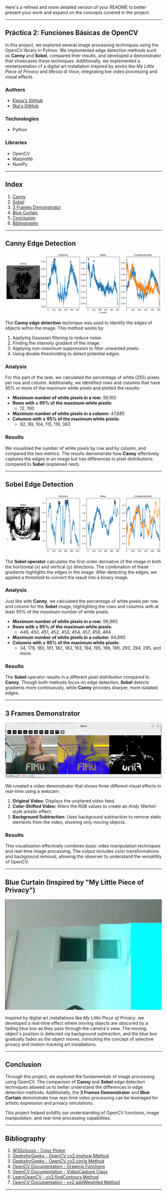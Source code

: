 Here's a refined and more detailed version of your README to better present your work and expand on the concepts covered in the project:

---

## **Práctica 2: Funciones Básicas de OpenCV**

In this project, we explored several image processing techniques using the OpenCV library in Python. We implemented edge detection methods such as **Canny** and **Sobel**, compared their results, and developed a demonstrator that showcases these techniques. Additionally, we implemented a reinterpretation of a digital art installation inspired by works like *My Little Piece of Privacy* and *Messa di Voce*, integrating live video processing and visual effects.

### **Authors**
- [Elena's GitHub](https://github.com/efm092000)
- [Ilka's GitHub](https://github.com/jeski73)

### **Technologies**
  - Python

### **Libraries**
  - OpenCV
  - Matplotlib
  - NumPy

---

## **Index**

1. [Canny](#canny)
2. [Sobel](#sobel)
3. [3 Frames Demonstrator](#3-frames-demonstrator)
4. [Blue Curtain](#blue-curtain)
5. [Conclusion](#conclusion)
6. [Bibliography](#bibliografía)

---

## **Canny Edge Detection** <a name="canny"></a>

![Canny Edge Detection](tarea1.png)

The **Canny edge detection** technique was used to identify the edges of objects within the image. This method works by:
1. Applying Gaussian filtering to reduce noise.
2. Finding the intensity gradient of the image.
3. Applying non-maximum suppression to filter unwanted pixels.
4. Using double thresholding to detect potential edges.

### **Analysis**

For this part of the task, we calculated the percentage of white (255) pixels per row and column. Additionally, we identified rows and columns that have 95% or more of the maximum white pixels and plotted the results:

- **Maximum number of white pixels in a row:** 56,100
- **Rows with ≥ 95% of the maximum white pixels:**
  - 12, 100
- **Maximum number of white pixels in a column:** 47,685
- **Columns with ≥ 95% of the maximum white pixels:**
  - 92, 99, 104, 115, 119, 383

### **Results**

We visualized the number of white pixels by row and by column, and compared the two metrics. The results demonstrate how **Canny** effectively captures the edges in an image but has differences in pixel distributions compared to **Sobel** (explained next).

---

## **Sobel Edge Detection** <a name="sobel"></a>

![Sobel Edge Detection](tarea2.png)

The **Sobel operator** calculates the first-order derivative of the image in both the horizontal (x) and vertical (y) directions. The combination of these gradients highlights the edges in the image. After detecting the edges, we applied a threshold to convert the result into a binary image.

### **Analysis**

Just like with **Canny**, we calculated the percentage of white pixels per row and column for the **Sobel** image, highlighting the rows and columns with at least 95% of the maximum number of white pixels.

- **Maximum number of white pixels in a row:** 99,960
- **Rows with ≥ 95% of the maximum white pixels:**
  - 449, 450, 451, 452, 453, 454, 457, 458, 464
- **Maximum number of white pixels in a column:** 94,860
- **Columns with ≥ 95% of the maximum white pixels:**
  - 34, 179, 180, 181, 182, 183, 193, 194, 195, 196, 199, 293, 294, 295, and more.

### **Results**

The **Sobel** operator results in a different pixel distribution compared to **Canny**. Though both methods focus on edge detection, **Sobel** detects gradients more continuously, while **Canny** provides sharper, more isolated edges.

---

## **3 Frames Demonstrator** <a name="3-frames-demonstrator"></a>

![3 Frames Demonstrator](tarea3.png)

We created a video demonstrator that shows three different visual effects in real-time using a webcam:

1. **Original Video:** Displays the unaltered video feed.
2. **Color-Shifted Video:** Alters the RGB values to create an *Andy Warhol*-style artistic effect.
3. **Background Subtraction:** Uses background subtraction to remove static elements from the video, showing only moving objects.

### **Results**

This visualization effectively combines basic video manipulation techniques and real-time image processing. The output includes color transformations and background removal, allowing the observer to understand the versatility of OpenCV.

---

## **Blue Curtain (Inspired by "My Little Piece of Privacy")** <a name="blue-curtain"></a>

![Blue Curtain](tarea4.png)

Inspired by digital art installations like *My Little Piece of Privacy*, we developed a real-time effect where moving objects are obscured by a fading blue box as they pass through the camera's view. The moving object's position is detected via background subtraction, and the blue box gradually fades as the object moves, mimicking the concept of selective privacy and motion-tracking art installations.

---

## **Conclusion** <a name="conclusion"></a>

Through this project, we explored the fundamentals of image processing using OpenCV. The comparison of **Canny** and **Sobel** edge detection techniques allowed us to better understand the differences in edge detection methods. Additionally, the **3 Frames Demonstrator** and **Blue Curtain** demonstrate how real-time video processing can be leveraged for artistic expression and privacy simulations.

This project helped solidify our understanding of OpenCV functions, image manipulation, and real-time processing capabilities.

---

## **Bibliography** <a name="bibliografía"></a>

1. [W3Schools - Color Picker](https://www.w3schools.com/colors/colors_picker.asp)
2. [GeeksforGeeks - OpenCV cv2.imshow Method](https://www.geeksforgeeks.org/python-opencv-cv2-imshow-method/)
3. [GeeksforGeeks - OpenCV cv2.circle Method](https://www.geeksforgeeks.org/python-opencv-cv2-circle-method/)
4. [OpenCV Documentation - Drawing Functions](https://docs.opencv.org/4.x/da/d6e/tutorial_py_geometric_transformations.html)
5. [OpenCV Documentation - VideoCapture Class](https://docs.opencv.org/4.x/da/d6e/tutorial_py_geometric_transformations.html)
6. [LearnOpenCV - cv2.findContours Method](https://learnopencv.com/contour-detection-using-opencv-python-c/)
7. [OpenCV Documentation - cv2.addWeighted Method](https://docs.opencv.org/3.4/d2/de8/group__core__array.html#gafafb2513349db3bcff51f54ee5592a19)

---